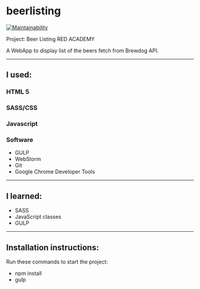 # beerlisting

[![Maintainability](https://api.codeclimate.com/v1/badges/7abffd8e96b7827c2b35/maintainability)](https://codeclimate.com/github/aswistowska/beerlisting/maintainability)

Project: Beer Listing RED ACADEMY

A WebApp to display list of the beers fetch from Brewdog API.

-----------------------------------------------

## I used:

### HTML 5
### SASS/CSS
### Javascript

### Software
* GULP
* WebStorm
* Git
* Google Chrome Developer Tools

-----------------------------------------------

## I learned:

* SASS
* JavaScript classes
* GULP

-----------------------------------------------

## Installation instructions:

Run these commands to start the project:  
* npm install
* gulp
